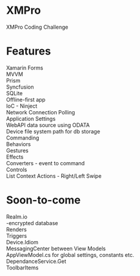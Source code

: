 # XMPro
XMPro Coding Challenge

# Features

Xamarin Forms</br>
MVVM</br>
Prism</br>
Syncfusion</br>
SQLite</br>
Offline-first app</br>
IoC - Ninject</br>
Network Connection Polling</br>
Application Settings</br>
WebAPI data source using ODATA</br>
Device file system path for db storage</br>
Commanding</br>
Behaviors</br>
Gestures</br>
Effects</br>
Converters - event to command</br>
Controls</br>
List Context Actions - Right/Left Swipe</br>


# Soon-to-come
Realm.io</br>
-encrypted database</br>
Renders</br>
Triggers</br>
Device.Idiom</br>
MessagingCenter between View Models</br>
AppViewModel.cs for global settings, constants etc.</br>
DependanceService.Get<T></br>
ToolbarItems</br>


